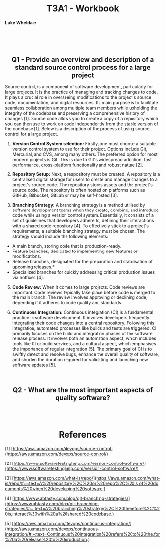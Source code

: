# <div align="center">**T3A1 - Workbook**</div>

#### Luke Wheldale

</br>
</br>
</br>

## <div align="center">**Q1 - Provide an overview and description of a standard source control process for a large project**</div>

Source control, is a component of software development, particularly for large projects. It is the practice of managing and tracking changes to code. It plays a crucial role in overseeing modifications to the project's source code, documentation, and digital resources. Its main purpose is to facilitate seamless collaboration among multiple team members while upholding the integrity of the codebase and preserving a comprehensive history of changes [1]. Source code allows you to create a copy of a repository which you can then use to work on code independently from the stable version of the codebase [1].
Below is a description of the process of using source control for a large project.

1. **Version Control System selection:**
   Firstly, one must choose a suitable version control system to use for their project.
   Options include Git, Mercurial, and CVS, among many others.
   The preferred option for most modern projects is Git.
   This is due to Git's widespread adoption, fast performance, cross-platform functionality and robust nature [2].

2. **Repository Setup:** Next, a respository must be created. A repository is a centralised digital storage for users to create and manage changes to a project's source code. The repository stores assets and the project's source code.
   The repository is often hosted on platforms such as GitHub, Bitbucket, GitLab or may be self-hosted [3].

3. **Branching Strategy:** A branching strategy is a method utilised by software development teams when they create, combine, and introduce code while using a version control system. Essentially, it consists of a set of guidelines that developers adhere to, defining their interactions with a shared code repository [4].
   To effectively stick to a project's requirements, a suitable branching strategy must be chosen. The strategy should include the following elements:

-   A main branch, storing code that is production-ready.
-   Feature branches, dedicated to implementing new features or modifications.
-   Release branches, designated for the preparation and stabilisation of upcoming releases.\*
-   Specialized branches for quickly addressing critical production issues via hotfixes [4].

5. **Code Review:**
   When it comes to large projects. Code reviews are important.
   Code reviews typically take place before code is merged to the main branch.
   The review involves approving or declining code, depending if it adheres to code quality and standards.

6. **Continuous Integration:** Continuous integration (CI) is a fundamental practice in software development. It involves developers frequently integrating their code changes into a central repository. Following this integration, automated processes like builds and tests are triggered. CI primarily focuses on the build and integration phases of the software release process. It involves both an automation aspect, which includes tools like CI or build services, and a cultural aspect, which emphasises the importance of regular integration [5].
   The primary goal of CI is to swiftly detect and resolve bugs, enhance the overall quality of software, and shorten the duration required for validating and launching new software updates [5].

</br>

## <div align="center">**Q2 - What are the most important aspects of quality software?**</div>

</br>

<div style="page-break-after: always; visibility: hidden">
\pagebreak
</div>

# <div align="center">**References**</div>

[1] [https://aws.amazon.com/devops/source-control](https://aws.amazon.com/devops/source-control/)

[2] [https://www.softwaretestinghelp.com/version-control-software/](https://www.softwaretestinghelp.com/version-control-software/)

[3] [https://aws.amazon.com/what-is/repo/](https://aws.amazon.com/what-is/repo/#:~:text=A%20repository%2C%20or%20repo%2C%20is,of%20documents%20when%20developing%20software.)

[4] [https://www.abtasty.com/blog/git-branching-strategies/](https://www.abtasty.com/blog/git-branching-strategies/#:~:text=A%20branching%20strategy%2C%20therefore%2C%20is,interact%20with%20a%20shared%20codebase.)

[5] [https://aws.amazon.com/devops/continuous-integration/](https://aws.amazon.com/devops/continuous-integration/#:~:text=Continuous%20integration%20refers%20to%20the,for%20a%20release%20to%20production.)
